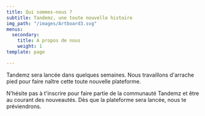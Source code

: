 ```yaml
---
title: Qui sommes-nous ?
subtitle: Tandemz, une toute nouvelle histoire
img_path: "/images/Artboard3.svg"
menus:
  secondary:
    title: A propos de nous
    weight: 1
template: page

---
```

Tandemz sera lancée dans quelques semaines. Nous travaillons d'arrache pied pour faire naître cette toute nouvelle plateforme.

N'hésite pas à t'inscrire pour faire partie de la communauté Tandemz et être au courant des nouveautés. Dès que la plateforme sera lancée, nous te préviendrons.
